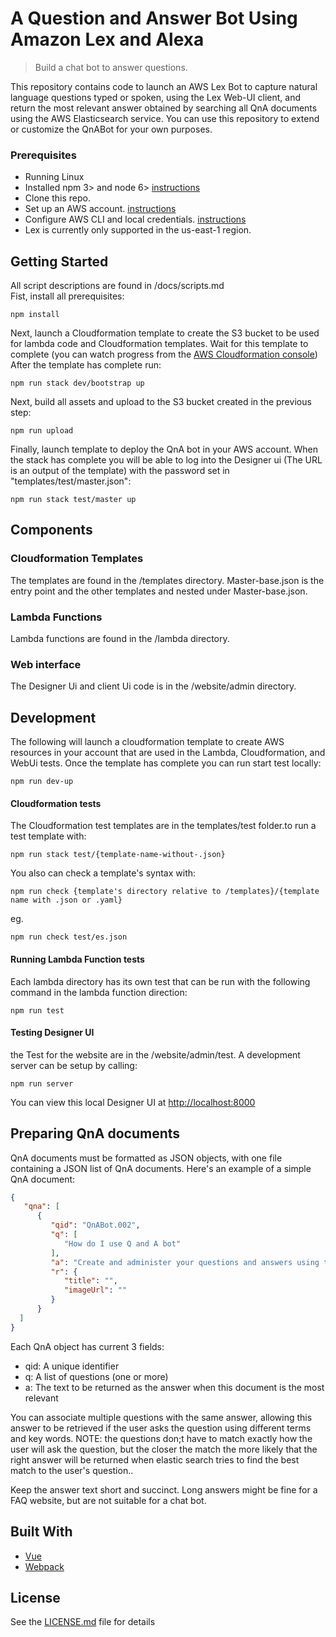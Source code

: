 # A Question and Answer Bot Using Amazon Lex and Alexa

> Build a chat bot to answer questions. 

This repository contains code to launch an AWS Lex Bot to capture natural language questions typed or spoken, using the Lex Web-UI client, and return the most relevant answer obtained by searching all QnA documents using the AWS Elasticsearch service. You can use this repository to extend or customize the QnABot for your own purposes.

### Prerequisites

- Running Linux 
- Installed npm 3> and node 6> [instructions](https://nodejs.org/en/download/)
- Clone this repo.
- Set up an AWS account. [instructions](https://AWS.amazon.com/free/?sc_channel=PS&sc_campaign=acquisition_US&sc_publisher=google&sc_medium=cloud_computing_b&sc_content=AWS_account_bmm_control_q32016&sc_detail=%2BAWS%20%2Baccount&sc_category=cloud_computing&sc_segment=102882724242&sc_matchtype=b&sc_country=US&s_kwcid=AL!4422!3!102882724242!b!!g!!%2BAWS%20%2Baccount&ef_id=WS3s1AAAAJur-Oj2:20170825145941:s)
- Configure AWS CLI and local credentials. [instructions](http://docs.AWS.amazon.com/cli/latest/userguide/cli-chap-welcome.html)
- Lex is currently only supported in the us-east-1 region.

## Getting Started
All script descriptions are found in /docs/scripts.md  
Fist, install all prerequisites:
```shell
npm install 
```
Next, launch a Cloudformation template to create the S3 bucket to be used for lambda code and Cloudformation templates. Wait for this template to complete (you can watch progress from the [AWS Cloudformation console](https://console.AWS.amazon.com/cloudformation/home)) After the template has complete run:
```shell
npm run stack dev/bootstrap up
```

Next, build all assets and upload to the S3 bucket created in the previous step:
```shell
npm run upload
```

Finally, launch template to deploy the QnA bot in your AWS account. When the stack has complete you will be able to log into the Designer ui (The URL is an output of the template) with the password set in "templates/test/master.json":
```shell
npm run stack test/master up
```

## Components
### Cloudformation Templates
The templates are found in the /templates directory. Master-base.json is the entry point and the other templates and nested under Master-base.json. 

### Lambda Functions
Lambda functions are found in the /lambda directory.

### Web interface
The Designer Ui and client Ui code is in the /website/admin directory. 

## Development 
The following will launch a cloudformation template to create AWS resources in your account that are used in the Lambda, Cloudformation, and WebUi tests. Once the template has complete you can run start test locally:
```shell
npm run dev-up
```

#### Cloudformation tests
The Cloudformation test templates are in the templates/test folder.to run a test template with:
```shell
npm run stack test/{template-name-without-.json}
```

You also can check a template's syntax with:
```shell
npm run check {template's directory relative to /templates}/{template name with .json or .yaml}
```
eg.
```shell
npm run check test/es.json
```

#### Running Lambda Function tests
Each lambda directory has its own test that can be run with the following command in the lambda function direction:
```shell
npm run test
```

#### Testing Designer UI
the Test for the website are in the /website/admin/test. A development server can be setup by calling:
```shell
npm run server
```
You can view this local Designer UI at [http://localhost:8000](http://localhost:8000)

## Preparing QnA documents

QnA documents must be formatted as JSON objects, with one file containing a JSON list of QnA documents. Here's an example of a simple QnA document:

```json 
{
   "qna": [
      {
         "qid": "QnABot.002",
         "q": [
            "How do I use Q and A bot"
         ],
         "a": "Create and administer your questions and answers using the Q and A Bot Content Designer UI. End users ask questions using the Lex web UI which supports voice or chat, or using Alexa devices for hands free voice interaction. ",
         "r": {
            "title": "",
            "imageUrl": ""
         }
      }
  ]
}
```
Each QnA object has current 3 fields:
- qid: A unique identifier
- q: A list of questions (one or more)
- a: The text to be returned as the answer when this document is the most relevant
  
You can associate multiple questions with the same answer, allowing this answer to be retrieved if the user asks the question using different terms and key words. NOTE: the questions don;t have to match exactly how the user will ask the question, but the closer the match the more likely that the right answer will be returned when elastic search tries to find the best match to the user's question..

Keep the answer text short and succinct. Long answers might be fine for a FAQ website, but are not suitable for a chat bot.

## Built With

* [Vue](https://vuejs.org/) 
* [Webpack](https://webpack.github.io/)

## License
See the [LICENSE.md](LICENSE.md) file for details
